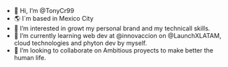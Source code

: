 - 👋 Hi, I’m @TonyCr99
- 🌎 I´m based in Mexico City 
- 👀 I’m interested in growt my personal brand and my technicall skills.
- 🌱 I’m currently learning web dev at @innovaccion on @LaunchXLATAM, cloud technologies and phyton dev by myself.
- 💞️ I’m looking to collaborate on Ambitious proyects to make better the human life.
